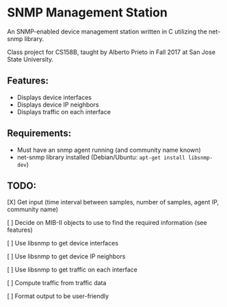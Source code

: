 # SNMP Management Station
An SNMP-enabled device management station written in C utilizing the net-snmp library.

Class project for CS158B, taught by Alberto Prieto in Fall 2017 at San Jose State University.

## Features:
- Displays device interfaces
- Displays device IP neighbors
- Displays traffic on each interface

## Requirements:
- Must have an snmp agent running (and community name known)
- net-snmp library installed (Debian/Ubuntu: `apt-get install libsnmp-dev`)

## TODO:
[X] Get input (time interval between samples, number of samples, agent IP, community name)

[ ] Decide on MIB-II objects to use to find the required information (see features)

[ ] Use libsnmp to get device interfaces

[ ] Use libsnmp to get device IP neighbors

[ ] Use libsnmp to get traffic on each interface

[ ] Compute traffic from traffic data

[ ] Format output to be user-friendly
